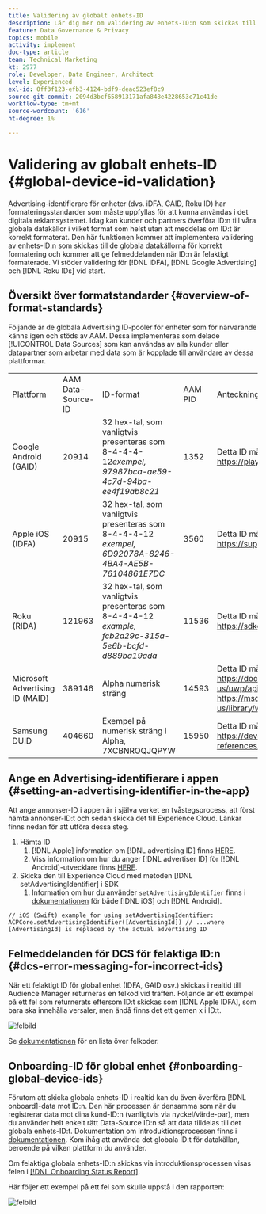 ```yaml
---
title: Validering av globalt enhets-ID
description: Lär dig mer om validering av enhets-ID:n som skickas till globala datakällor för korrekt formatering och om felmeddelanden när ID:n är felaktigt formaterade.
feature: Data Governance & Privacy
topics: mobile
activity: implement
doc-type: article
team: Technical Marketing
kt: 2977
role: Developer, Data Engineer, Architect
level: Experienced
exl-id: 0ff3f123-efb3-4124-bdf9-deac523ef8c9
source-git-commit: 2094d3bcf658913171afa848e4228653c71c41de
workflow-type: tm+mt
source-wordcount: '616'
ht-degree: 1%

---
```


# Validering av globalt enhets-ID {#global-device-id-validation}

Advertising-identifierare för enheter (dvs. iDFA, GAID, Roku ID) har formateringsstandarder som måste uppfyllas för att kunna användas i det digitala reklamsystemet. Idag kan kunder och partners överföra ID:n till våra globala datakällor i vilket format som helst utan att meddelas om ID:t är korrekt formaterat. Den här funktionen kommer att implementera validering av enhets-ID:n som skickas till de globala datakällorna för korrekt formatering och kommer att ge felmeddelanden när ID:n är felaktigt formaterade. Vi stöder validering för [!DNL iDFA], [!DNL Google Advertising] och [!DNL Roku IDs] vid start.

## Översikt över formatstandarder {#overview-of-format-standards}

Följande är de globala Advertising ID-pooler för enheter som för närvarande känns igen och stöds av AAM. Dessa implementeras som delade [!UICONTROL Data Sources] som kan användas av alla kunder eller datapartner som arbetar med data som är kopplade till användare av dessa plattformar.

<table>
  <tr>
   <td>Plattform </td>
   <td>AAM Data-Source-ID </td>
   <td>ID-format </td>
   <td>AAM PID </td>
   <td>Anteckningar </td>
  </tr>
  <tr>
   <td>Google Android (GAID)</td>
   <td>20914</td>
   <td>32 hex-tal, som vanligtvis presenteras som 8-4-4-4-12<em>exempel, 97987bca-ae59-4c7d-94ba-ee4f19ab8c21<br/> </em> </td>
   <td>1352</td>
   <td>Detta ID måste samlas in i en obearbetad/ohashed/oändrad formulärreferens - <a href="https://play.google.com/about/monetization-ads/ads/ad-id/">https://play.google.com/about/monetization-ads/ads/ad-id/</a></td>
  </tr>
  <tr>
   <td>Apple iOS (IDFA)</td>
   <td>20915</td>
   <td>32 hex-tal, som vanligtvis presenteras som 8-4-4-4-12 <em>exempel, 6D92078A-8246-4BA4-AE5B-76104861E7DC<br /> </em> </td>
   <td>3560</td>
   <td>Detta ID måste samlas in i en obearbetad/ohashed/oändrad formulärreferens - <a href="https://support.apple.com/en-us/HT205223">https://support.apple.com/en-us/HT205223</a></td>
  </tr>
  <tr>
   <td>Roku (RIDA)</td>
   <td>121963</td>
   <td>32 hex-tal, som vanligtvis presenteras som 8-4-4-4-12 <em>example,</em> <em>fcb2a29c-315a-5e6b-bcfd-d889ba19ada</em></td>
   <td>11536</td>
   <td>Detta ID måste samlas in i en obearbetad/ohashed/oändrad formulärreferens - <a href="https://sdkdocs.roku.com/display/sdkdoc/Roku+Advertising+Framework">https://sdkdocs.roku.com/display/sdkdoc/Roku+Advertising+Framework</a> </td>
  </tr>
  <tr>
   <td>Microsoft Advertising ID (MAID)</td>
   <td>389146</td>
   <td>Alpha numerisk sträng</td>
   <td>14593</td>
   <td>Detta ID måste samlas in i en obearbetad/ohashed/oändrad formulärreferens - <a href="https://docs.microsoft.com/en-us/uwp/api/windows.system.userprofile.advertisingmanager.advertisingid">https://docs.microsoft.com/en-us/uwp/api/windows.system.userprofile.advertisingmanager.advertisingid</a><br/><a href="https://msdn.microsoft.com/en-us/library/windows/apps/windows.system.userprofile.advertisingmanager.advertisingid.aspx">https://msdn.microsoft.com/en-us/library/windows/apps/windows.system.userprofile.advertisingmanager.advertisingid.aspx</a></td>
  </tr>
  <tr>
   <td>Samsung DUID</td>
   <td>404660</td>
   <td>Exempel på numerisk sträng i Alpha, 7XCBNROQJQPYW</td>
   <td>15950</td>
   <td>Detta ID måste samlas in i en obearbetad/ohashed/oändrad formulärreferens - <a href="https://developer.samsung.com/tv/develop/api-references/samsung-product-api-references/productinfo-api">https://developer.samsung.com/tv/develop/api-references/samsung-product-api-references/productinfo-api</a> </td>
  </tr>
</table>

## Ange en Advertising-identifierare i appen {#setting-an-advertising-identifier-in-the-app}

Att ange annonser-ID i appen är i själva verket en tvåstegsprocess, att först hämta annonser-ID:t och sedan skicka det till Experience Cloud. Länkar finns nedan för att utföra dessa steg.

1. Hämta ID
   1. [!DNL Apple] information om [!DNL advertising ID] finns [HERE](https://developer.apple.com/documentation/adsupport/asidentifiermanager).
   1. Viss information om hur du anger [!DNL advertiser ID] för [!DNL Android]-utvecklare finns [HERE](http://android.cn-mirrors.com/google/play-services/id.html).
1. Skicka den till Experience Cloud med metoden [!DNL setAdvertisingIdentifier] i SDK
   1. Information om hur du använder `setAdvertisingIdentifier` finns i [dokumentationen](https://aep-sdks.gitbook.io/docs/using-mobile-extensions/mobile-core/identity/identity-api-reference#set-an-advertising-identifier) för både [!DNL iOS] och [!DNL Android].

`// iOS (Swift) example for using setAdvertisingIdentifier:`
`ACPCore.setAdvertisingIdentifier([AdvertisingId]) // ...where [AdvertisingId] is replaced by the actual advertising ID`

## Felmeddelanden för DCS för felaktiga ID:n  {#dcs-error-messaging-for-incorrect-ids}

När ett felaktigt ID för global enhet (IDFA, GAID osv.) skickas i realtid till Audience Manager returneras en felkod vid träffen. Följande är ett exempel på ett fel som returnerats eftersom ID:t skickas som [!DNL Apple IDFA], som bara ska innehålla versaler, men ändå finns det ett gemen x i ID:t.

![felbild](assets/image_4_.png)

Se [dokumentationen](https://experienceleague.adobe.com/docs/audience-manager/user-guide/api-and-sdk-code/dcs/dcs-api-reference/dcs-error-codes.html?lang=en#api-and-sdk-code) för en lista över felkoder.

## Onboarding-ID för global enhet {#onboarding-global-device-ids}

Förutom att skicka globala enhets-ID i realtid kan du även överföra [!DNL onboard]-data mot ID:n. Den här processen är densamma som när du registrerar data mot dina kund-ID:n (vanligtvis via nyckel/värde-par), men du använder helt enkelt rätt Data-Source ID:n så att data tilldelas till det globala enhets-ID:t. Dokumentation om introduktionsprocessen finns i [dokumentationen](https://experienceleague.adobe.com/docs/audience-manager/user-guide/implementation-integration-guides/sending-audience-data/batch-data-transfer-process/batch-data-transfer-overview.html?lang=en#implementation-integration-guides). Kom ihåg att använda det globala ID:t för datakällan, beroende på vilken plattform du använder.

Om felaktiga globala enhets-ID:n skickas via introduktionsprocessen visas felen i [[!DNL Onboarding Status Report]](https://experienceleague.adobe.com/docs/audience-manager/user-guide/reporting/onboarding-status-report.html?lang=en#reporting).

Här följer ett exempel på ett fel som skulle uppstå i den rapporten:

![felbild](assets/image_5_.png)
